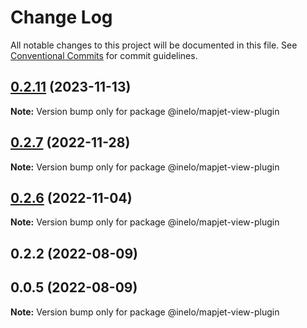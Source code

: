 # Change Log

All notable changes to this project will be documented in this file.
See [Conventional Commits](https://conventionalcommits.org) for commit guidelines.

## [0.2.11](https://github.com/inelo/mapjet/compare/@inelo/mapjet-view-plugin@0.2.7...@inelo/mapjet-view-plugin@0.2.11) (2023-11-13)

**Note:** Version bump only for package @inelo/mapjet-view-plugin

## [0.2.7](https://github.com/inelo/mapjet/compare/@inelo/mapjet-view-plugin@0.2.6...@inelo/mapjet-view-plugin@0.2.7) (2022-11-28)

**Note:** Version bump only for package @inelo/mapjet-view-plugin

## [0.2.6](https://github.com/inelo/mapjet/compare/@inelo/mapjet-view-plugin@0.2.4...@inelo/mapjet-view-plugin@0.2.6) (2022-11-04)

**Note:** Version bump only for package @inelo/mapjet-view-plugin

## 0.2.2 (2022-08-09)

## 0.0.5 (2022-08-09)

**Note:** Version bump only for package @inelo/mapjet-view-plugin
